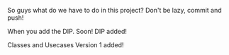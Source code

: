 So guys what do we have to do in this project?
Don't be lazy, commit and push!

When you add the DIP. 
Soon! 
DIP added!

Classes and Usecases Version 1 added!

